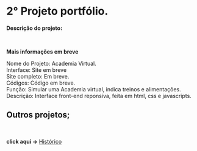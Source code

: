<h1>2° Projeto portfólio.</h1>

**Descrição do projeto:**

<br>

**Mais informações em breve**

Nome do Projeto: Academia Virtual.<br>
Interface: Site em breve <br>
Site completo: Em breve.<br>
Códigos: Código em breve.<br>
Função: Simular uma Academia virtual, indica treinos e alimentações.<br>
Descrição: Interface front-end reponsiva, feita em html, css e javascripts.


<h2> Outros projetos;</h2>
<br>

 **click aqui ->** <a href='https://github.com/Rodolfo-desenvolve/python-desktop'>Histórico</a>
